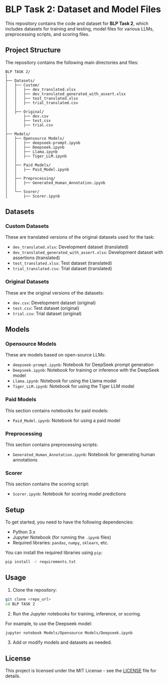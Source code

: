 
# BLP Task 2: Dataset and Model Files

This repository contains the code and dataset for **BLP Task 2**, which includes datasets for training and testing, model files for various LLMs, preprocessing scripts, and scoring files.

## Project Structure

The repository contains the following main directories and files:

```
BLP TASK 2/
│
├── Datasets/
│   ├── Custom/
│   │   ├── dev_translated.xlsx
│   │   ├── dev_translated_generated_with_assert.xlsx
│   │   ├── test_translated.xlsx
│   │   ├── trial_translated.csv
│   │
│   ├── Original/
│       ├── dev.csv
│       ├── test.csv
│       ├── trial.csv
│
├── Models/
│   ├── Opensource Models/
│   │   ├── deepseek-prompt.ipynb
│   │   ├── Deepseek.ipynb
│   │   ├── Llama.ipynb
│   │   ├── Tiger_LLM.ipynb
│   │
│   ├── Paid Models/
│   │   ├── Paid_Model.ipynb
│   │
│   ├── Preprocessing/
│   │   ├── Generated_Human_Annotation.ipynb
│   │
│   └── Scorer/
│       ├── Scorer.ipynb
```

## Datasets

### **Custom Datasets**
These are translated versions of the original datasets used for the task:
- `dev_translated.xlsx`: Development dataset (translated)
- `dev_translated_generated_with_assert.xlsx`: Development dataset with assertions (translated)
- `test_translated.xlsx`: Test dataset (translated)
- `trial_translated.csv`: Trial dataset (translated)

### **Original Datasets**
These are the original versions of the datasets:
- `dev.csv`: Development dataset (original)
- `test.csv`: Test dataset (original)
- `trial.csv`: Trial dataset (original)

## Models

### **Opensource Models**
These are models based on open-source LLMs:
- `deepseek-prompt.ipynb`: Notebook for DeepSeek prompt generation
- `Deepseek.ipynb`: Notebook for training or inference with the DeepSeek model
- `Llama.ipynb`: Notebook for using the Llama model
- `Tiger_LLM.ipynb`: Notebook for using the Tiger LLM model

### **Paid Models**
This section contains notebooks for paid models:
- `Paid_Model.ipynb`: Notebook for using a paid model

### **Preprocessing**
This section contains preprocessing scripts:
- `Generated_Human_Annotation.ipynb`: Notebook for generating human annotations

### **Scorer**
This section contains the scoring script:
- `Scorer.ipynb`: Notebook for scoring model predictions

## Setup

To get started, you need to have the following dependencies:

- Python 3.x
- Jupyter Notebook (for running the `.ipynb` files)
- Required libraries: `pandas`, `numpy`, `sklearn`, etc.

You can install the required libraries using `pip`:

```bash
pip install -r requirements.txt
```

## Usage

1. Clone the repository:

```bash
git clone <repo_url>
cd BLP TASK 2
```

2. Run the Jupyter notebooks for training, inference, or scoring.

For example, to use the Deepseek model:

```bash
jupyter notebook Models/Opensource Models/Deepseek.ipynb
```

3. Add or modify models and datasets as needed.

## License

This project is licensed under the MIT License - see the [LICENSE](LICENSE) file for details.
